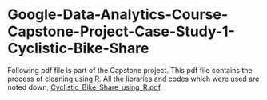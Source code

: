 # Google-Data-Analytics-Course-Capstone-Project-Case-Study-1-Cyclistic-Bike-Share

Following pdf file is part of the Capstone project. This pdf file contains the process of cleaning using R. All the libraries and codes which were used are noted down, [Cyclistic_Bike_Share_using_R.pdf](https://github.com/sheldoncrasta/Google-Data-Analytics-Course-Capstone-Project-Case-Study-1-Cyclistic-Bike-Share/blob/0328ec94570d94d52ab6f91669f2300c80383e0c/Cyclistic_Bike_Share_using_R.pdf).
